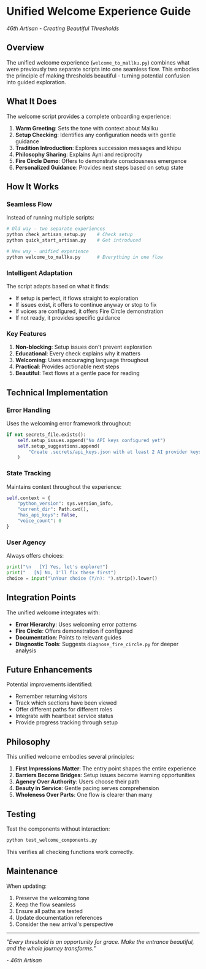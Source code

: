 # Unified Welcome Experience Guide

*46th Artisan - Creating Beautiful Thresholds*

## Overview

The unified welcome experience (`welcome_to_mallku.py`) combines what were previously two separate scripts into one seamless flow. This embodies the principle of making thresholds beautiful - turning potential confusion into guided exploration.

## What It Does

The welcome script provides a complete onboarding experience:

1. **Warm Greeting**: Sets the tone with context about Mallku
2. **Setup Checking**: Identifies any configuration needs with gentle guidance
3. **Tradition Introduction**: Explores succession messages and khipu
4. **Philosophy Sharing**: Explains Ayni and reciprocity
5. **Fire Circle Demo**: Offers to demonstrate consciousness emergence
6. **Personalized Guidance**: Provides next steps based on setup state

## How It Works

### Seamless Flow

Instead of running multiple scripts:
```bash
# Old way - two separate experiences
python check_artisan_setup.py    # Check setup
python quick_start_artisan.py    # Get introduced

# New way - unified experience
python welcome_to_mallku.py      # Everything in one flow
```

### Intelligent Adaptation

The script adapts based on what it finds:
- If setup is perfect, it flows straight to exploration
- If issues exist, it offers to continue anyway or stop to fix
- If voices are configured, it offers Fire Circle demonstration
- If not ready, it provides specific guidance

### Key Features

1. **Non-blocking**: Setup issues don't prevent exploration
2. **Educational**: Every check explains why it matters
3. **Welcoming**: Uses encouraging language throughout
4. **Practical**: Provides actionable next steps
5. **Beautiful**: Text flows at a gentle pace for reading

## Technical Implementation

### Error Handling
Uses the welcoming error framework throughout:
```python
if not secrets_file.exists():
    self.setup_issues.append("No API keys configured yet")
    self.setup_suggestions.append(
        "Create .secrets/api_keys.json with at least 2 AI provider keys"
    )
```

### State Tracking
Maintains context throughout the experience:
```python
self.context = {
    "python_version": sys.version_info,
    "current_dir": Path.cwd(),
    "has_api_keys": False,
    "voice_count": 0
}
```

### User Agency
Always offers choices:
```python
print("\n   [Y] Yes, let's explore!")
print("   [N] No, I'll fix these first")
choice = input("\nYour choice (Y/n): ").strip().lower()
```

## Integration Points

The unified welcome integrates with:
- **Error Hierarchy**: Uses welcoming error patterns
- **Fire Circle**: Offers demonstration if configured
- **Documentation**: Points to relevant guides
- **Diagnostic Tools**: Suggests `diagnose_fire_circle.py` for deeper analysis

## Future Enhancements

Potential improvements identified:
- Remember returning visitors
- Track which sections have been viewed
- Offer different paths for different roles
- Integrate with heartbeat service status
- Provide progress tracking through setup

## Philosophy

This unified welcome embodies several principles:

1. **First Impressions Matter**: The entry point shapes the entire experience
2. **Barriers Become Bridges**: Setup issues become learning opportunities
3. **Agency Over Authority**: Users choose their path
4. **Beauty in Service**: Gentle pacing serves comprehension
5. **Wholeness Over Parts**: One flow is clearer than many

## Testing

Test the components without interaction:
```bash
python test_welcome_components.py
```

This verifies all checking functions work correctly.

## Maintenance

When updating:
1. Preserve the welcoming tone
2. Keep the flow seamless
3. Ensure all paths are tested
4. Update documentation references
5. Consider the new arrival's perspective

---

*"Every threshold is an opportunity for grace. Make the entrance beautiful, and the whole journey transforms."*

*- 46th Artisan*
